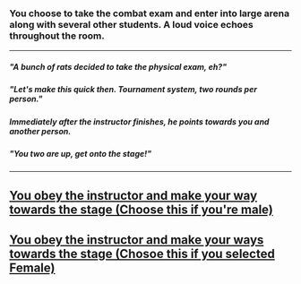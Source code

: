 ### You choose to take the combat exam and enter into large arena along with several other students. A loud voice echoes throughout the room.
---
##### "A bunch of rats decided to take the physical exam, eh?"  
##### "Let's make this quick then. Tournament system, two rounds per person."
##### Immediately after the instructor finishes, he points towards you and another person.  
##### "You two are up, get onto the stage!"

---
## [You obey the instructor and make your way towards the stage (Choose this if you're male)](../physical-exam/combat2.md)
## [You obey the instructor and make your ways towards the stage (Chosoe this if you selected Female)](../physical-exam/combat2F.md)